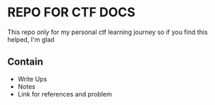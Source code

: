 # REPO FOR CTF DOCS
This repo only for my personal ctf learning journey so if you find this helped, I'm glad

## Contain
- Write Ups
- Notes
- Link for references and problem
